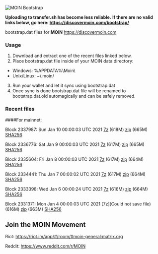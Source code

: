 ![MOIN Bootstrap](https://i.imgur.com/KjM1jMp.jpg)

**Uploading to transfer.sh has become less reliable.**
**If there are no valid links below, go here: https://discovermoin.com/bootstrap/**

bootstrap.dat files for **MOIN** https://discovermoin.com

### Usage

1. Download and extract one of the recent files linked below.
2. Place bootstrap.dat file inside of your MOIN data directory:
 - Windows: %APPDATA%\Moin\
 - Unix/Linux: ~/.moin/
3. Run your wallet and let it sync using bootstrap.dat
4. Once sync is done bootstrap.dat file will be renamed to bootstrap.dat.old automagically and can be safely removed.


### Recent files

####For mainnet:

Block 2337987: Sun Jan 10 00:00:03 UTC 2021 [7z](https://transfer.sh/sIy4N/bootstrap.dat.20210110.7z) (618M) [zip](https://transfer.sh/8m25z/bootstrap.dat.20210110.zip) (665M) [SHA256](https://transfer.sh/OuOK6/sha256.txt)

Block 2336776: Sat Jan  9 00:00:03 UTC 2021 [7z](https://transfer.sh/xVnRK/bootstrap.dat.20210109.7z) (617M) [zip](https://transfer.sh/gdtF3/bootstrap.dat.20210109.zip) (665M) [SHA256](https://transfer.sh/14IvVH/sha256.txt)

Block 2335604: Fri Jan  8 00:00:03 UTC 2021 [7z](https://transfer.sh/e6Eqr/bootstrap.dat.20210108.7z) (617M) [zip](https://transfer.sh/FDyz4/bootstrap.dat.20210108.zip) (664M) [SHA256](https://transfer.sh/Voxx5/sha256.txt)

Block 2334441: Thu Jan  7 00:00:02 UTC 2021 [7z](https://transfer.sh/13fCrf/bootstrap.dat.20210107.7z) (617M) [zip](https://transfer.sh/Z1wDV/bootstrap.dat.20210107.zip) (664M) [SHA256](https://transfer.sh/MuWzr/sha256.txt)

Block 2333398: Wed Jan  6 00:00:24 UTC 2021 [7z](https://transfer.sh/aUrjn/bootstrap.dat.20210106.7z) (616M) [zip](https://transfer.sh/dLGug/bootstrap.dat.20210106.zip) (664M) [SHA256](https://transfer.sh/STUMF/sha256.txt)

Block 2331371: Mon Jan  4 00:00:03 UTC 2021 [7z](Could not save file) (616M) [zip]() (663M) [SHA256]()

## Join the MOIN Movement

Riot: https://riot.im/app/#/room/#moin-general:matrix.org

Reddit: https://www.reddit.com/r/MOIN
